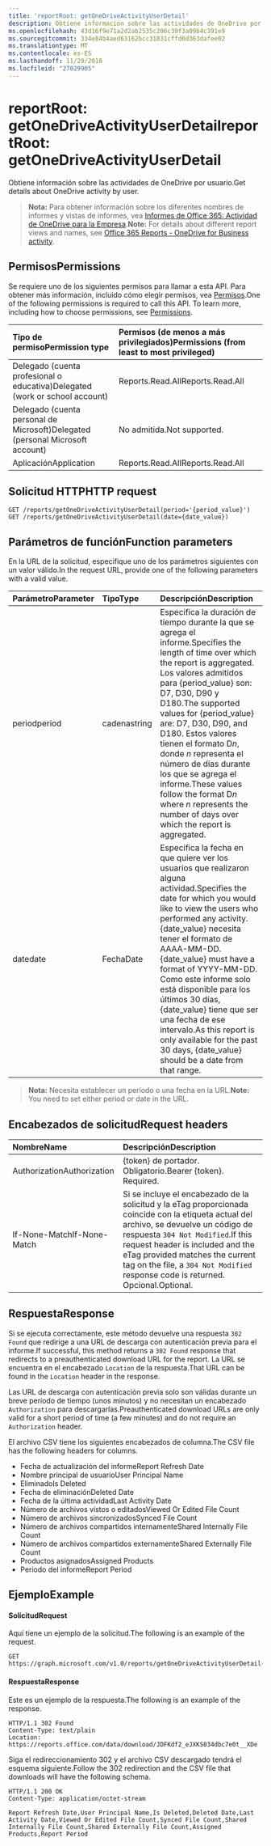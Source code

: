 ```yaml
---
title: 'reportRoot: getOneDriveActivityUserDetail'
description: Obtiene información sobre las actividades de OneDrive por usuario.
ms.openlocfilehash: 43d16f9e71a2d2ab2535c206c39f3a09b4c391e9
ms.sourcegitcommit: 334e84b4aed63162bcc31831cffd6d363dafee02
ms.translationtype: MT
ms.contentlocale: es-ES
ms.lasthandoff: 11/29/2018
ms.locfileid: "27029905"
---
```

# <a name="reportroot-getonedriveactivityuserdetail"></a><span data-ttu-id="90714-103">reportRoot: getOneDriveActivityUserDetail</span><span class="sxs-lookup"><span data-stu-id="90714-103">reportRoot: getOneDriveActivityUserDetail</span></span>

<span data-ttu-id="90714-104">Obtiene información sobre las actividades de OneDrive por usuario.</span><span class="sxs-lookup"><span data-stu-id="90714-104">Get details about OneDrive activity by user.</span></span>

> <span data-ttu-id="90714-105">**Nota:** Para obtener información sobre los diferentes nombres de informes y vistas de informes, vea [Informes de Office 365: Actividad de OneDrive para la Empresa](https://support.office.com/client/OneDrive-for-Business-user-activity-8bbe4bf8-221b-46d6-99a5-2fb3c8ef9353).</span><span class="sxs-lookup"><span data-stu-id="90714-105">**Note:** For details about different report views and names, see [Office 365 Reports - OneDrive for Business activity](https://support.office.com/client/OneDrive-for-Business-user-activity-8bbe4bf8-221b-46d6-99a5-2fb3c8ef9353).</span></span>

## <a name="permissions"></a><span data-ttu-id="90714-106">Permisos</span><span class="sxs-lookup"><span data-stu-id="90714-106">Permissions</span></span>

<span data-ttu-id="90714-p101">Se requiere uno de los siguientes permisos para llamar a esta API. Para obtener más información, incluido cómo elegir permisos, vea [Permisos](/graph/permissions-reference).</span><span class="sxs-lookup"><span data-stu-id="90714-p101">One of the following permissions is required to call this API. To learn more, including how to choose permissions, see [Permissions](/graph/permissions-reference).</span></span>

| <span data-ttu-id="90714-109">Tipo de permiso</span><span class="sxs-lookup"><span data-stu-id="90714-109">Permission type</span></span>                        | <span data-ttu-id="90714-110">Permisos (de menos a más privilegiados)</span><span class="sxs-lookup"><span data-stu-id="90714-110">Permissions (from least to most privileged)</span></span> |
| :------------------------------------- | :--------------------------------------- |
| <span data-ttu-id="90714-111">Delegado (cuenta profesional o educativa)</span><span class="sxs-lookup"><span data-stu-id="90714-111">Delegated (work or school account)</span></span>     | <span data-ttu-id="90714-112">Reports.Read.All</span><span class="sxs-lookup"><span data-stu-id="90714-112">Reports.Read.All</span></span>                         |
| <span data-ttu-id="90714-113">Delegado (cuenta personal de Microsoft)</span><span class="sxs-lookup"><span data-stu-id="90714-113">Delegated (personal Microsoft account)</span></span> | <span data-ttu-id="90714-114">No admitida.</span><span class="sxs-lookup"><span data-stu-id="90714-114">Not supported.</span></span>                           |
| <span data-ttu-id="90714-115">Aplicación</span><span class="sxs-lookup"><span data-stu-id="90714-115">Application</span></span>                            | <span data-ttu-id="90714-116">Reports.Read.All</span><span class="sxs-lookup"><span data-stu-id="90714-116">Reports.Read.All</span></span>                         |

## <a name="http-request"></a><span data-ttu-id="90714-117">Solicitud HTTP</span><span class="sxs-lookup"><span data-stu-id="90714-117">HTTP request</span></span>

<!-- { "blockType": "samples" } --> 

```http
GET /reports/getOneDriveActivityUserDetail(period='{period_value}')
GET /reports/getOneDriveActivityUserDetail(date={date_value})
```

## <a name="function-parameters"></a><span data-ttu-id="90714-118">Parámetros de función</span><span class="sxs-lookup"><span data-stu-id="90714-118">Function parameters</span></span>

<span data-ttu-id="90714-119">En la URL de la solicitud, especifique uno de los parámetros siguientes con un valor válido.</span><span class="sxs-lookup"><span data-stu-id="90714-119">In the request URL, provide one of the following parameters with a valid value.</span></span>

| <span data-ttu-id="90714-120">Parámetro</span><span class="sxs-lookup"><span data-stu-id="90714-120">Parameter</span></span> | <span data-ttu-id="90714-121">Tipo</span><span class="sxs-lookup"><span data-stu-id="90714-121">Type</span></span>   | <span data-ttu-id="90714-122">Descripción</span><span class="sxs-lookup"><span data-stu-id="90714-122">Description</span></span>                              |
| :-------- | :----- | :--------------------------------------- |
| <span data-ttu-id="90714-123">period</span><span class="sxs-lookup"><span data-stu-id="90714-123">period</span></span>    | <span data-ttu-id="90714-124">cadena</span><span class="sxs-lookup"><span data-stu-id="90714-124">string</span></span> | <span data-ttu-id="90714-125">Especifica la duración de tiempo durante la que se agrega el informe.</span><span class="sxs-lookup"><span data-stu-id="90714-125">Specifies the length of time over which the report is aggregated.</span></span> <span data-ttu-id="90714-126">Los valores admitidos para {period_value} son: D7, D30, D90 y D180.</span><span class="sxs-lookup"><span data-stu-id="90714-126">The supported values for {period_value} are: D7, D30, D90, and D180.</span></span> <span data-ttu-id="90714-127">Estos valores tienen el formato D*n*, donde *n* representa el número de días durante los que se agrega el informe.</span><span class="sxs-lookup"><span data-stu-id="90714-127">These values follow the format D*n* where *n* represents the number of days over which the report is aggregated.</span></span> |
| <span data-ttu-id="90714-128">date</span><span class="sxs-lookup"><span data-stu-id="90714-128">date</span></span>      | <span data-ttu-id="90714-129">Fecha</span><span class="sxs-lookup"><span data-stu-id="90714-129">Date</span></span>   | <span data-ttu-id="90714-130">Especifica la fecha en que quiere ver los usuarios que realizaron alguna actividad.</span><span class="sxs-lookup"><span data-stu-id="90714-130">Specifies the date for which you would like to view the users who performed any activity.</span></span> <span data-ttu-id="90714-131">{date_value} necesita tener el formato de AAAA-MM-DD.</span><span class="sxs-lookup"><span data-stu-id="90714-131">{date_value} must have a format of YYYY-MM-DD.</span></span> <span data-ttu-id="90714-132">Como este informe solo está disponible para los últimos 30 días, {date_value} tiene que ser una fecha de ese intervalo.</span><span class="sxs-lookup"><span data-stu-id="90714-132">As this report is only available for the past 30 days, {date_value} should be a date from that range.</span></span> |

> <span data-ttu-id="90714-133">**Nota:** Necesita establecer un período o una fecha en la URL.</span><span class="sxs-lookup"><span data-stu-id="90714-133">**Note:** You need to set either period or date in the URL.</span></span>

## <a name="request-headers"></a><span data-ttu-id="90714-134">Encabezados de solicitud</span><span class="sxs-lookup"><span data-stu-id="90714-134">Request headers</span></span>

| <span data-ttu-id="90714-135">Nombre</span><span class="sxs-lookup"><span data-stu-id="90714-135">Name</span></span>          | <span data-ttu-id="90714-136">Descripción</span><span class="sxs-lookup"><span data-stu-id="90714-136">Description</span></span>                              |
| :------------ | :--------------------------------------- |
| <span data-ttu-id="90714-137">Authorization</span><span class="sxs-lookup"><span data-stu-id="90714-137">Authorization</span></span> | <span data-ttu-id="90714-p104">{token} de portador. Obligatorio.</span><span class="sxs-lookup"><span data-stu-id="90714-p104">Bearer {token}. Required.</span></span>                |
| <span data-ttu-id="90714-140">If-None-Match</span><span class="sxs-lookup"><span data-stu-id="90714-140">If-None-Match</span></span> | <span data-ttu-id="90714-141">Si se incluye el encabezado de la solicitud y la eTag proporcionada coincide con la etiqueta actual del archivo, se devuelve un código de respuesta `304 Not Modified`.</span><span class="sxs-lookup"><span data-stu-id="90714-141">If this request header is included and the eTag provided matches the current tag on the file, a `304 Not Modified` response code is returned.</span></span> <span data-ttu-id="90714-142">Opcional.</span><span class="sxs-lookup"><span data-stu-id="90714-142">Optional.</span></span> |

## <a name="response"></a><span data-ttu-id="90714-143">Respuesta</span><span class="sxs-lookup"><span data-stu-id="90714-143">Response</span></span>

<span data-ttu-id="90714-144">Si se ejecuta correctamente, este método devuelve una respuesta `302 Found` que redirige a una URL de descarga con autenticación previa para el informe.</span><span class="sxs-lookup"><span data-stu-id="90714-144">If successful, this method returns a `302 Found` response that redirects to a preauthenticated download URL for the report.</span></span> <span data-ttu-id="90714-145">La URL se encuentra en el encabezado `Location` de la respuesta.</span><span class="sxs-lookup"><span data-stu-id="90714-145">That URL can be found in the `Location` header in the response.</span></span>

<span data-ttu-id="90714-146">Las URL de descarga con autenticación previa solo son válidas durante un breve período de tiempo (unos minutos) y no necesitan un encabezado `Authorization` para descargarlas.</span><span class="sxs-lookup"><span data-stu-id="90714-146">Preauthenticated download URLs are only valid for a short period of time (a few minutes) and do not require an `Authorization` header.</span></span>

<span data-ttu-id="90714-147">El archivo CSV tiene los siguientes encabezados de columna.</span><span class="sxs-lookup"><span data-stu-id="90714-147">The CSV file has the following headers for columns.</span></span>

- <span data-ttu-id="90714-148">Fecha de actualización del informe</span><span class="sxs-lookup"><span data-stu-id="90714-148">Report Refresh Date</span></span>
- <span data-ttu-id="90714-149">Nombre principal de usuario</span><span class="sxs-lookup"><span data-stu-id="90714-149">User Principal Name</span></span>
- <span data-ttu-id="90714-150">Eliminado</span><span class="sxs-lookup"><span data-stu-id="90714-150">Is Deleted</span></span>
- <span data-ttu-id="90714-151">Fecha de eliminación</span><span class="sxs-lookup"><span data-stu-id="90714-151">Deleted Date</span></span>
- <span data-ttu-id="90714-152">Fecha de la última actividad</span><span class="sxs-lookup"><span data-stu-id="90714-152">Last Activity Date</span></span>
- <span data-ttu-id="90714-153">Número de archivos vistos o editados</span><span class="sxs-lookup"><span data-stu-id="90714-153">Viewed Or Edited File Count</span></span>
- <span data-ttu-id="90714-154">Número de archivos sincronizados</span><span class="sxs-lookup"><span data-stu-id="90714-154">Synced File Count</span></span>
- <span data-ttu-id="90714-155">Número de archivos compartidos internamente</span><span class="sxs-lookup"><span data-stu-id="90714-155">Shared Internally File Count</span></span>
- <span data-ttu-id="90714-156">Número de archivos compartidos externamente</span><span class="sxs-lookup"><span data-stu-id="90714-156">Shared Externally File Count</span></span>
- <span data-ttu-id="90714-157">Productos asignados</span><span class="sxs-lookup"><span data-stu-id="90714-157">Assigned Products</span></span>
- <span data-ttu-id="90714-158">Período del informe</span><span class="sxs-lookup"><span data-stu-id="90714-158">Report Period</span></span>

## <a name="example"></a><span data-ttu-id="90714-159">Ejemplo</span><span class="sxs-lookup"><span data-stu-id="90714-159">Example</span></span>

#### <a name="request"></a><span data-ttu-id="90714-160">Solicitud</span><span class="sxs-lookup"><span data-stu-id="90714-160">Request</span></span>

<span data-ttu-id="90714-161">Aquí tiene un ejemplo de la solicitud.</span><span class="sxs-lookup"><span data-stu-id="90714-161">The following is an example of the request.</span></span>

<!--{
  "blockType": "request",
  "isComposable": true,
  "name": "reportroot_getonedriveactivityuserdetail"
}-->

```http
GET https://graph.microsoft.com/v1.0/reports/getOneDriveActivityUserDetail(period='D7')
```

#### <a name="response"></a><span data-ttu-id="90714-162">Respuesta</span><span class="sxs-lookup"><span data-stu-id="90714-162">Response</span></span>

<span data-ttu-id="90714-163">Este es un ejemplo de la respuesta.</span><span class="sxs-lookup"><span data-stu-id="90714-163">The following is an example of the response.</span></span>

<!-- {
  "blockType": "response",
  "truncated": true,
  "@odata.type": "microsoft.graph.report"
} -->

```http
HTTP/1.1 302 Found
Content-Type: text/plain
Location: https://reports.office.com/data/download/JDFKdf2_eJXKS034dbc7e0t__XDe
```

<span data-ttu-id="90714-164">Siga el redireccionamiento 302 y el archivo CSV descargado tendrá el esquema siguiente.</span><span class="sxs-lookup"><span data-stu-id="90714-164">Follow the 302 redirection and the CSV file that downloads will have the following schema.</span></span>

<!-- { "blockType": "ignored" } --> 

```http
HTTP/1.1 200 OK
Content-Type: application/octet-stream

Report Refresh Date,User Principal Name,Is Deleted,Deleted Date,Last Activity Date,Viewed Or Edited File Count,Synced File Count,Shared Internally File Count,Shared Externally File Count,Assigned Products,Report Period
```
